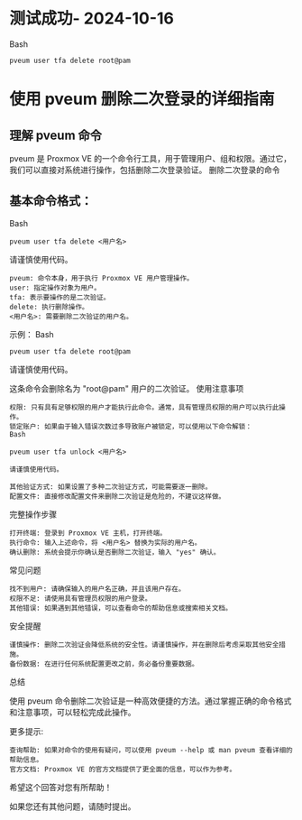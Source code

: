 # 测试成功- 2024-10-16
Bash
```
pveum user tfa delete root@pam
```


# 使用 pveum 删除二次登录的详细指南
## 理解 pveum 命令

pveum 是 Proxmox VE 的一个命令行工具，用于管理用户、组和权限。通过它，我们可以直接对系统进行操作，包括删除二次登录验证。
删除二次登录的命令

## 基本命令格式：
Bash
```
pveum user tfa delete <用户名>
```
请谨慎使用代码。

    pveum: 命令本身，用于执行 Proxmox VE 用户管理操作。
    user: 指定操作对象为用户。
    tfa: 表示要操作的是二次验证。
    delete: 执行删除操作。
    <用户名>: 需要删除二次验证的用户名。

示例：
Bash
```
pveum user tfa delete root@pam
```
请谨慎使用代码。

这条命令会删除名为 "root@pam" 用户的二次验证。
使用注意事项

    权限: 只有具有足够权限的用户才能执行此命令。通常，具有管理员权限的用户可以执行此操作。
    锁定账户: 如果由于输入错误次数过多导致账户被锁定，可以使用以下命令解锁：
    Bash

    pveum user tfa unlock <用户名>

    请谨慎使用代码。

    其他验证方式: 如果设置了多种二次验证方式，可能需要逐一删除。
    配置文件: 直接修改配置文件来删除二次验证是危险的，不建议这样做。

完整操作步骤

    打开终端: 登录到 Proxmox VE 主机，打开终端。
    执行命令: 输入上述命令，将 <用户名> 替换为实际的用户名。
    确认删除: 系统会提示你确认是否删除二次验证，输入 "yes" 确认。

常见问题

    找不到用户: 请确保输入的用户名正确，并且该用户存在。
    权限不足: 请使用具有管理员权限的用户登录。
    其他错误: 如果遇到其他错误，可以查看命令的帮助信息或搜索相关文档。

安全提醒

    谨慎操作: 删除二次验证会降低系统的安全性。请谨慎操作，并在删除后考虑采取其他安全措施。
    备份数据: 在进行任何系统配置更改之前，务必备份重要数据。

总结

使用 pveum 命令删除二次验证是一种高效便捷的方法。通过掌握正确的命令格式和注意事项，可以轻松完成此操作。

更多提示:

    查询帮助: 如果对命令的使用有疑问，可以使用 pveum --help 或 man pveum 查看详细的帮助信息。
    官方文档: Proxmox VE 的官方文档提供了更全面的信息，可以作为参考。

希望这个回答对您有所帮助！

如果您还有其他问题，请随时提出。
